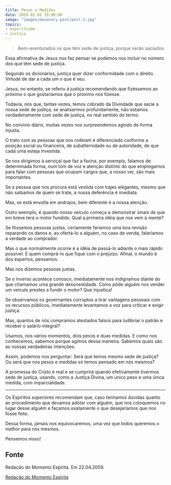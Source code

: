 ```yaml
---
title: Pesos e Medidas
date: 2019-02-01 19:00:00
image: "images/masonary-post/post-2.jpg"
topics: 
- espiritismo
- justica
---
```


> Bem-aventurados os que têm sede de justiça, porque serão saciados. 

Essa afirmativa de Jesus nos faz pensar se podemos nos incluir no número dos que
têm sede de justiça.

Segundo os dicionários, justiça quer dizer conformidade com o direito. Virtude
de dar a cada um o que é seu.

Jesus, no entanto, se referiu à justiça recomendando que fizéssemos ao próximo o
que gostaríamos que o próximo nos fizesse.

Todavia, nós que, tantas vezes, temos cobrado da Divindade que sacie a nossa
sede de justiça, se analisarmos profundamente, não estamos verdadeiramente com
sede de justiça, no real sentido do termo.

No convívio diário, muitas vezes nos surpreendemos agindo de forma injusta.

O trato com as pessoas que nos rodeiam é diferenciado conforme a posição social
ou financeira, de subalternidade ou de autoridade, de que cada uma esteja
investida.

Se nos dirigimos à serviçal que faz a faxina, por exemplo, falamos de
determinada forma, num tom de voz e atenção distinto do que empregamos para
falar com pessoas que ocupam cargos que, a nosso ver, são mais importantes.

Se a pessoa que nos procura está vestida com trajes elegantes, mesmo que não
saibamos de quem se trate, a nossa deferência é imediata.

Mas, se está envolta em andrajos, bem diferente é a nossa atenção.

Outro exemplo, é quando nosso veículo começa a demonstrar sinais de que em breve
terá o motor fundido. Qual a primeira idéia que nos vem à mente?

Se fôssemos pessoas justas, certamente faríamos uma boa revisão reparando os
danos e, ao ofertá-lo a alguém, no caso de venda, falaríamos a verdade ao
comprador.

Mas o que normalmente ocorre é a idéia de passá-lo adiante o mais rápido
possível. E quem comprá-lo que fique com o prejuízo. Afinal, o mundo é dos
espertos, pensamos.

Mas nos dizemos pessoas justas.

Se o inverso acontece conosco, imediatamente nos indignamos diante do que
chamamos uma grande desonestidade. Como pôde alguém nos vender um veículo
prestes a fundir o motor? Que injustiça!

Se observamos os governantes corruptos a tirar vantagens pessoais com os
recursos públicos, imediatamente levantamos a voz para criticar e exigir
justiça.

Mas, quantos de nós compramos atestados falsos para ludibriar o patrão e receber
o salário integral?

Usamos, nos vários momentos, dois pesos e duas medidas. E como nos conhecemos,
sabemos porque agimos dessa maneira. Sabemos quais são as nossas verdadeiras
intenções.

Assim, podemos nos perguntar: Será que temos mesmo sede de justiça? Ou será que
nos pesos e medidas só temos pensado em nós mesmos?

A promessa do Cristo é real e se cumprirá quando efetivamente tivermos sede de
justiça, usando, como a Justiça Divina, um único peso e uma única medida, com
imparcialidade.

*   *   *

Os Espíritos superiores recomendam que, caso tenhamos dúvidas quanto ao
procedimento que devamos adotar com alguém, que nos coloquemos no lugar desse
alguém e façamos exatamente o que desejaríamos que nos fosse feito.

Dessa forma, jamais nos equivocaremos, uma vez que todos queremos o melhor para
nós mesmos.

Pensemos nisso!


## Fonte
Redação do Momento Espírita.
Em 22.04.2009.

[Redação do Momento Espírita](http://www.momento.com.br/pt/ler_texto.php?id=2185)

